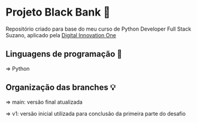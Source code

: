 
# Projeto Black Bank 🏦

Repositório criado para base do meu curso de Python Developer Full Stack Suzano, aplicado pela [Digital Innovation One](https://www.dio.me/en)


## Linguagens de programação 👾

=> Python

## Organização das branches 💡

=> main: versão final atualizada 

=> v1: versão inicial utilizada para conclusão da primeira parte do desafio 